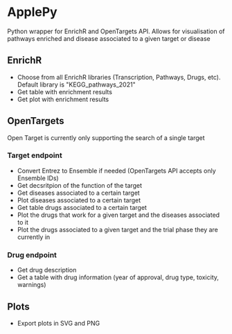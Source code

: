 # ApplePy
Python wrapper for EnrichR and OpenTargets API. Allows for visualisation of pathways enriched and disease associated to a given target or disease

## EnrichR
- Choose from all EnrichR libraries (Transcription, Pathways, Drugs, etc). Default library is "KEGG_pathways_2021"
- Get table with enrichment results
- Get plot with enrichment results

## OpenTargets
Open Target is currently only supporting the search of a single target

### Target endpoint
- Convert Entrez to Ensemble if needed (OpenTargets API accepts only Ensemble IDs)
- Get decsritpion of the function of the target
- Get diseases associated to a certain target
- Plot diseases associated to a certain target
- Get table drugs associated to a certain target
- Plot the drugs that work for a given target and the diseases associated to it
- Plot the drugs associated to a given target and the trial phase they are currently in

### Drug endpoint
- Get drug description
- Get a table with drug information (year of approval, drug type, toxicity, warnings)

## Plots
- Export plots in SVG and PNG
